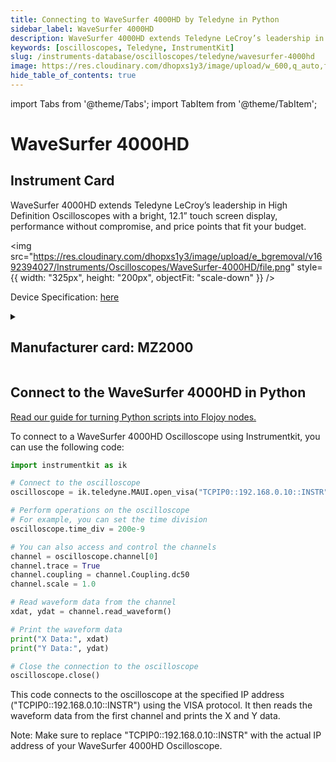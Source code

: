 ```yaml
---
title: Connecting to WaveSurfer 4000HD by Teledyne in Python
sidebar_label: WaveSurfer 4000HD
description: WaveSurfer 4000HD extends Teledyne LeCroy’s leadership in High Definition Oscilloscopes with a bright, 12.1” touch screen display, performance without compromise, and price points that fit your budget.
keywords: [oscilloscopes, Teledyne, InstrumentKit]
slug: /instruments-database/oscilloscopes/teledyne/wavesurfer-4000hd
image: https://res.cloudinary.com/dhopxs1y3/image/upload/w_600,q_auto,f_auto/e_bgremoval/v1692394027/Instruments/Oscilloscopes/WaveSurfer-4000HD/file.jpg
hide_table_of_contents: true
---
```


import Tabs from '@theme/Tabs';
import TabItem from '@theme/TabItem';

# WaveSurfer 4000HD

## Instrument Card

<div className="flex">

<div>

WaveSurfer 4000HD extends Teledyne LeCroy’s leadership in High Definition Oscilloscopes with a bright, 12.1” touch screen display, performance without compromise, and price points that fit your budget.

</div>

<img src="https://res.cloudinary.com/dhopxs1y3/image/upload/e_bgremoval/v1692394027/Instruments/Oscilloscopes/WaveSurfer-4000HD/file.png" style={{ width: "325px", height: "200px", objectFit: "scale-down" }} />

</div>

<div className="flex text-center">

<p>Device Specification: <a target="\_blank" href="https://cdn.teledynelecroy.com/files/pdf/wavesurfer-4000hd-datasheet.pdf">here</a></p>

</div>

<details style={{ marginTop: "15px"}}>
<summary><h2>Manufacturer card: MZ2000</h2></summary>

<img src="https://res.cloudinary.com/dhopxs1y3/image/upload/v1692812958/Instruments/Vendor%20Logos/Teledyne_technologies.png" style={{ width: "100%", height: "170px",objectFit: "scale-down" }} />

Teledyne LeCroy is an American manufacturer of oscilloscopes, protocol analyzers and other test equipment. LeCroy is now a subsidiary of Teledyne Technologies.

<ul>
  <li>Headquarters: USA</li>
  <li>Yearly Revenue (millions, USD): 5458.6</li>
  <li>Vendor Website: <a href="https://www.teledynelecroy.com/">here</a></li>
</ul>
</details>

## Connect to the WaveSurfer 4000HD in Python

[Read our guide for turning Python scripts into Flojoy nodes.](https://docs.flojoy.ai/custom-nodes/creating-custom-node/)
<Tabs>

<TabItem value="Flojoy" label="Flojoy" className="flojoy-instrument-tabs">

<NodeCardCollection category='WIDGET2000' manufacturer='MZ2000'></NodeCardCollection>

</TabItem>
<TabItem value="InstrumentKit" label="InstrumentKit">

To connect to a WaveSurfer 4000HD Oscilloscope using Instrumentkit, you can use the following code:

```python
import instrumentkit as ik

# Connect to the oscilloscope
oscilloscope = ik.teledyne.MAUI.open_visa("TCPIP0::192.168.0.10::INSTR")

# Perform operations on the oscilloscope
# For example, you can set the time division
oscilloscope.time_div = 200e-9

# You can also access and control the channels
channel = oscilloscope.channel[0]
channel.trace = True
channel.coupling = channel.Coupling.dc50
channel.scale = 1.0

# Read waveform data from the channel
xdat, ydat = channel.read_waveform()

# Print the waveform data
print("X Data:", xdat)
print("Y Data:", ydat)

# Close the connection to the oscilloscope
oscilloscope.close()
```

This code connects to the oscilloscope at the specified IP address ("TCPIP0::192.168.0.10::INSTR") using the VISA protocol. It then reads the waveform data from the first channel and prints the X and Y data.

Note: Make sure to replace "TCPIP0::192.168.0.10::INSTR" with the actual IP address of your WaveSurfer 4000HD Oscilloscope.

</TabItem>
</Tabs>